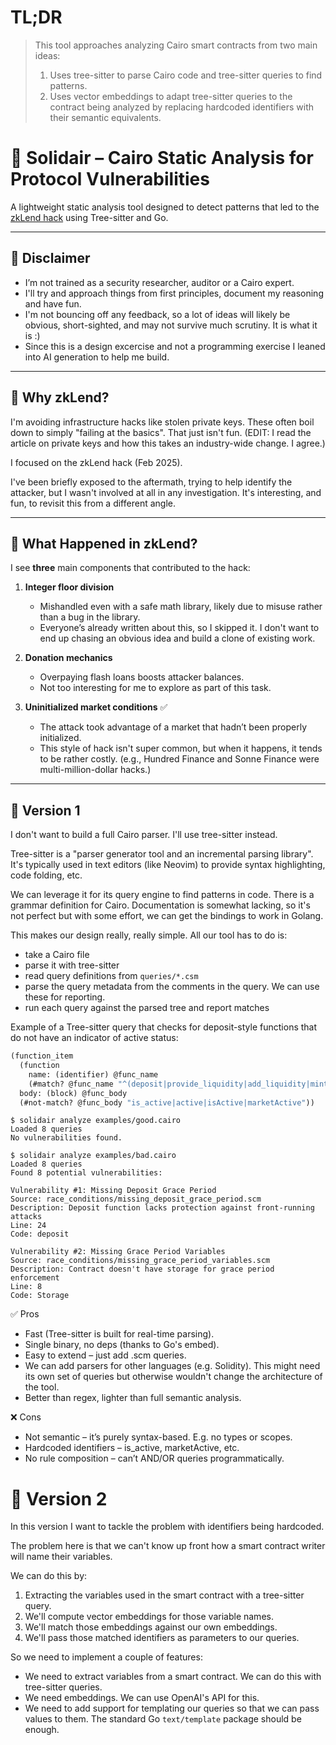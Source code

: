# TL;DR

> This tool approaches analyzing Cairo smart contracts from two main ideas:
>
> 1. Uses tree-sitter to parse Cairo code and tree-sitter queries to find patterns.
> 2. Uses vector embeddings to adapt tree-sitter queries to the contract being analyzed
>    by replacing hardcoded identifiers with their semantic equivalents.

# 🧪 Solidair – Cairo Static Analysis for Protocol Vulnerabilities

A lightweight static analysis tool designed to detect patterns that led to the [zkLend hack](https://blocksec.com/blog/zklend-exploit-post-mortem) using Tree-sitter and Go.

---

## 🚨 Disclaimer

- I’m not trained as a security researcher, auditor or a Cairo expert.
- I'll try and approach things from first principles, document my reasoning and have fun.
- I'm not bouncing off any feedback, so a lot of ideas will likely be obvious, short-sighted, and may not survive much scrutiny. It is what it is :)
- Since this is a design excercise and not a programming exercise I leaned into AI generation to help me build.

---

## 🧠 Why zkLend?

I'm avoiding infrastructure hacks like stolen private keys. These often boil down to simply "failing at the basics". That just isn't fun. (EDIT: I read the article on private keys and how this takes an industry-wide
change. I agree.)

I focused on the zkLend hack (Feb 2025).

I've been briefly exposed to the aftermath, trying to help identify the attacker,
but I wasn't involved at all in any investigation. It's interesting, and fun, to revisit
this from a different angle.

---

## 🧵 What Happened in zkLend?

I see **three** main components that contributed to the hack:

1. **Integer floor division**

   - Mishandled even with a safe math library, likely due to misuse rather than a bug in the library.
   - Everyone’s already written about this, so I skipped it. I don't want to end up chasing
     an obvious idea and build a clone of existing work.

2. **Donation mechanics**

   - Overpaying flash loans boosts attacker balances.
   - Not too interesting for me to explore as part of this task.

3. **Uninitialized market conditions** ✅
   - The attack took advantage of a market that hadn’t been properly initialized.
   - This style of hack isn't super common, but when it happens, it tends to be rather costly.
     (e.g., Hundred Finance and Sonne Finance were multi-million-dollar hacks.)

---

## 🧰 Version 1

I don't want to build a full Cairo parser. I'll use tree-sitter instead.

Tree-sitter is a "parser generator tool and an incremental parsing library". It's typically
used in text editors (like Neovim) to provide syntax highlighting, code folding, etc.

We can leverage it for its query engine to find patterns in code. There is a grammar
definition for Cairo. Documentation is somewhat lacking, so it's not perfect but with
some effort, we can get the bindings to work in Golang.

This makes our design really, really simple. All our tool has to do is:

- take a Cairo file
- parse it with tree-sitter
- read query definitions from `queries/*.csm`
- parse the query metadata from the comments in the query. We can use these for reporting.
- run each query against the parsed tree and report matches

Example of a Tree-sitter query that checks for deposit-style functions that do not have
an indicator of active status:

```scm
(function_item
  (function
    name: (identifier) @func_name
    (#match? @func_name "^(deposit|provide_liquidity|add_liquidity|mint)$"))
  body: (block) @func_body
  (#not-match? @func_body "is_active|active|isActive|marketActive"))
```

```shell
$ solidair analyze examples/good.cairo
Loaded 8 queries
No vulnerabilities found.

$ solidair analyze examples/bad.cairo
Loaded 8 queries
Found 8 potential vulnerabilities:

Vulnerability #1: Missing Deposit Grace Period
Source: race_conditions/missing_deposit_grace_period.scm
Description: Deposit function lacks protection against front-running attacks
Line: 24
Code: deposit

Vulnerability #2: Missing Grace Period Variables
Source: race_conditions/missing_grace_period_variables.scm
Description: Contract doesn't have storage for grace period enforcement
Line: 8
Code: Storage
```

✅ Pros

- Fast (Tree-sitter is built for real-time parsing).
- Single binary, no deps (thanks to Go's embed).
- Easy to extend – just add .scm queries.
- We can add parsers for other languages (e.g. Solidity). This might need its own
  set of queries but otherwise wouldn't change the architecture of the tool.
- Better than regex, lighter than full semantic analysis.

❌ Cons

- Not semantic – it’s purely syntax-based. E.g. no types or scopes.
- Hardcoded identifiers – is_active, marketActive, etc.
- No rule composition – can’t AND/OR queries programmatically.

# 🧪 Version 2

In this version I want to tackle the problem with identifiers being hardcoded.

The problem here is that we can't know up front how a smart contract writer will
name their variables.

We can do this by:

1. Extracting the variables used in the smart contract with a tree-sitter query.
2. We'll compute vector embeddings for those variable names.
3. We'll match those embeddings against our own embeddings.
4. We'll pass those matched identifiers as parameters to our queries.

So we need to implement a couple of features:

- We need to extract variables from a smart contract. We can
  do this with tree-sitter queries.
- We need embeddings. We can use OpenAI's API for this.
- We need to add support for templating our queries so that we can
  pass values to them. The standard Go `text/template` package should be enough.
